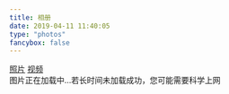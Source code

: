 ```yaml
---
title: 相册
date: 2019-04-11 11:40:05
type: "photos"
fancybox: false
---
```


<link rel="stylesheet" href="/lib/photo/ins.css">
<link rel="stylesheet" href="/lib/photo/photoswipe.css"> 
<link rel="stylesheet" href="/lib/photo/default-skin/default-skin.css"> 

<div class="photos-btn-wrap">
  <a class="photos-btn active" href="javascript:void(0)">照片</a>
  <a class="photos-btn" href="/videos">视频</a>
</div>

<div class="instagram itemscope">
  <a target="_blank" class="open-ins">图片正在加载中…若长时间未加载成功，您可能需要科学上网</a>
</div>
 
<script>
  (function() {
    var loadScript = function(path) {
      var $script = document.createElement('script')
      document.getElementsByTagName('body')[0].appendChild($script)
      $script.setAttribute('src', path)
    }
    setTimeout(function() {
        loadScript('/lib/photo/ins.js')
    }, 0)
  })()
</script>